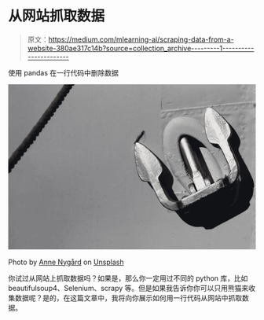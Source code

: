 # 从网站抓取数据

> 原文：<https://medium.com/mlearning-ai/scraping-data-from-a-website-380ae317c14b?source=collection_archive---------1----------------------->

使用 pandas 在一行代码中删除数据

![](img/2b8b1dbdad891b64f9a88551a6a07223.png)

Photo by [Anne Nygård](https://unsplash.com/@polarmermaid?utm_source=medium&utm_medium=referral) on [Unsplash](https://unsplash.com?utm_source=medium&utm_medium=referral)

你试过从网站上抓取数据吗？如果是，那么你一定用过不同的 python 库，比如 beautifulsoup4、Selenium、scrapy 等。但是如果我告诉你你可以只用熊猫来收集数据呢？是的，在这篇文章中，我将向你展示如何用一行代码从网站中抓取数据。
